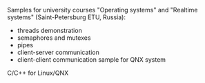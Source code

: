 Samples for university courses "Operating systems" and "Realtime systems" (Saint-Petersburg ETU, Russia):
- threads demonstration
- semaphores and mutexes
- pipes
- client-server communication
- client-client communication sample for QNX system

C/C++ for Linux/QNX
